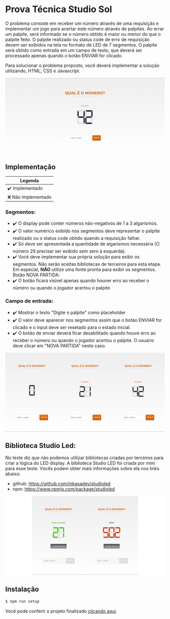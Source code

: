 # Prova Técnica Studio Sol

O problema consiste em receber um número através de uma requisição e implementar
um jogo para acertar este número através de palpites. ​Ao errar um palpite, será
informado se o número obtido é maior ou menor do que o palpite feito. O palpite
realizado ou ​status code​ de erro de requisição devem ser exibidos na tela no
formato de LED de 7 segmentos. O palpite será obtido como entrada em um campo de
texto, que deverá ser processado apenas quando o botão ENVIAR for clicado.

Para solucionar o problema proposto, você deverá implementar a solução
utilizando, HTML, CSS e Javascript.

![Screenshot_0](readme/screenshot_0.png)

## Implementação

| Legenda             |
| ------------------- |
| ✔️ Implementado     |
| ❌ Não implementado |

### Segmentos:

- ✔️ O display pode conter números não-negativos de 1 a 3 algarismos.
- ✔️ O valor numérico exibido nos segmentos deve representar o palpite realizado
  ou o status code obtido quando a requisição falhar.
- ✔️ Só deve ser apresentada a quantidade de algarismos necessária (O número 29
  precisar ser exibido sem zero à esquerda).
- ✔️ Você deve implementar sua própria solução para exibir os segmentos. Não
  serão aceitas bibliotecas de terceiros para esta etapa. Em especial, ​**NÃO**​
  utilize uma fonte pronta para exibir os segmentos. Botão ​NOVA PARTIDA​:
- ✔️ O botão ficará visível apenas quando houver erro ao receber o número ou
  quando o jogador acertou o palpite

### Campo de entrada:

- ✔️ Mostrar o texto "Digite o palpite" como placeholder
- ✔️ O valor deve aparecer nos segmentos assim que o botão ​ENVIAR ​for clicado
  e o input deve ser resetado para o estado inicial.
- ✔️ O botão de enviar deverá ficar desabilitado quando houve erro ao receber o
  número ou quando o jogador acertou o palpite. O usuário deve clicar em "NOVA
  PARTIDA" neste caso.

![Screenshot_1](readme/screenshot_1.png)

## Biblioteca Studio Led:

No teste diz que não podemos utilizar bibliotecas criadas por terceiros para
criar a lógica do LED display. A biblioteca Studio LED foi criada por mim para
esse teste. Vocês podem obter mais informações sobre ela nos links abaixo:

- github: https://github.com/inkasadev/studioled
- npm: https://www.npmjs.com/package/studioled

![Screenshot_2](readme/screenshot_2.png)

## Instalação

```sh
$ npm run setup
```

Você pode conferir o projeto finalizado [clicando aqui]().
